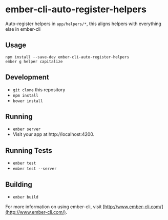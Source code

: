 # ember-cli-auto-register-helpers

Auto-register helpers in `app/helpers/*`, this aligns helpers with everything else in ember-cli

## Usage

```
npm install --save-dev ember-cli-auto-register-helpers
ember g helper capitalize
```

## Development

* `git clone` this repository
* `npm install`
* `bower install`

## Running

* `ember server`
* Visit your app at http://localhost:4200.

## Running Tests

* `ember test`
* `ember test --server`

## Building

* `ember build`

For more information on using ember-cli, visit [http://www.ember-cli.com/](http://www.ember-cli.com/).
